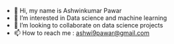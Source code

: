 - 👋 Hi, my name is Ashwinkumar Pawar
- 👀 I’m interested in Data science and machine learning
- 💞️ I’m looking to collaborate on data science projects
- 📫 How to reach me : ashwi9pawar@gmail.com

<!---
ashwi9pawar/ashwi9pawar is a ✨ special ✨ repository because its `README.md` (this file) appears on your GitHub profile.
You can click the Preview link to take a look at your changes.
--->
